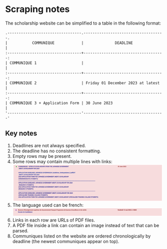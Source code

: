 # Scraping notes

The scholarship website can be simplified to a table in the following format:
```
.---------------------------------.------------------------------------.
|           COMMUNIQUE            |              DEADLINE              |
:---------------------------------+------------------------------------:
| COMMUNIQUE 1                    |                                    |
:---------------------------------+------------------------------------:
| COMMUNIQUE 2                    | Friday 01 December 2023 at latest  |
:---------------------------------+------------------------------------:
| COMMUNIQUE 3 + Application Form | 30 June 2023                       |
'---------------------------------'------------------------------------'
```

## Key notes
1. Deadlines are not always specified.
1. The deadline has no consistent formatting.
2. Empty rows may be present.
3. Some rows may contain multiple lines with links:
    ![Multi-line communique](assets/../../assets/multiline-communique.png)
4. The language used can be french:
    ![A communique in French](assets/../../assets/french-communique.png)
5. Links in each row are URLs of PDF files.
6. A PDF file inside a link can contain an image instead of text that can be parsed.
1. Communiques listed on the website are ordered chronologically by deadline (the newest communiques appear on top).